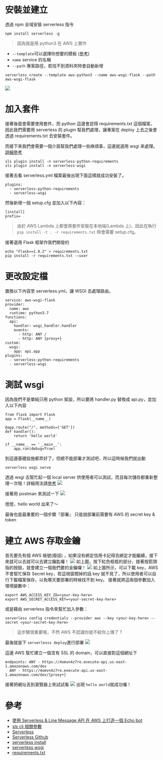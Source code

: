 # 安裝並建立
透過 npm 全域安裝 serverless 指令

```bash=
npm install serverless -g
```

> 因為我是用 python3 在 AWS 上實作

- `--template`可以選擇你想要的模板 ([參考](https://serverless.com/framework/docs/providers/aws/cli-reference/create/))
- `name` service 的名稱
- `--path` 專案路徑，若找不到資料夾時會自動新增

```bash=
serverless create --template aws-python3 --name aws-wsgi-flask --path aws-wsgi-flask
```

![](https://i.imgur.com/6GZVQNo.png)

# 加入套件
接著後面會需要使用套件，而 python 這邊會認得 requirements.txt 這個檔案，因此我們需要用 serverless 的 plugin 幫我們處理，讓專案在 deploy 上去之後會透過 requirements.txt 去安裝套件。

而接下來我們會需要一個介面幫我們處理一些麻煩事，這邊就選用 wsgi 來處理。[詳細參考](https://codertw.com/%E7%A8%8B%E5%BC%8F%E8%AA%9E%E8%A8%80/362704/)

```bash=
sls plugin install -n serverless-python-requirements
sls plugin install -n serverless-wsgi
```

接著去看 serverless.yml 檔案最後出現下面這樣就成功安裝了。

```yaml=
plugins:
  - serverless-python-requirements
  - serverless-wsgi
```

然後新增一個 setup.cfg 並加入以下內容：

```bash=
[install]
prefix=
```

> 由於 AWS Lambda 上都會將套件安裝在本地端(Lambda 上)，因此在執行 `pip install -t . -r requirements.txt` 時會需要 setup.cfg。

接著選用 Flask 框架作我們開發的

```bash=
echo "Flask==1.0.2" > requirements.txt
pip install -r requirements.txt -—user
```

# 更改設定檔
置換以下內容至 serverless.yml，讓 WSGI 去處理路由。

```yaml=
service: aws-wsgi-flask
provider:
  name: aws
  runtime: python3.7
functions:
  api:
    handler: wsgi_handler.handler
    events:
      - http: ANY /
      - http: ANY {proxy+}
custom:
  wsgi:
    app: api.app
plugins:
  - serverless-python-requirements
  - serverless-wsgi
```

# 測試 wsgi
因為我們不是單純只用 python 架設，所以要將 handler.py 替換成 api.py，並加入以下內容

```python=
from flask import Flask
app = Flask(__name__)

@app.route("/", methods=['GET'])
def handler():
    return 'hello world'

if __name__ == '__main__':
    app.run(debug=True)
```

到這邊基礎設施都弄好了，但總不能部署才測試吧，所以這時候我們就出動

```bash=
serverless wsgi serve
```

透過 wsgi 去幫忙起一個 local server 供使用者可以測試，而且每次儲存都重新整理一次哦！詳細用法請[參考](https://github.com/logandk/serverless-wsgi)
![](https://i.imgur.com/S4CQJxI.png)

接著用 postman 來測試一下
![](https://i.imgur.com/ci26g4O.png)

燈燈，hello world 出來了～

最後也是最重要的一個步驟『部署』
只是說部署前需要有 AWS 的 secret key & token

# 建立 AWS 存取金鑰
首先要先有個 AWS 帳號(廢話) ，如果沒有綁定信用卡記得去綁定才能繼續，接下來就可以去就可以去建立鑰匙囉！
![](https://i.imgur.com/A34OlY5.png)
如上圖，按下紅色框框的部分，接著按箭頭指的按鈕，就會建立一個我們要的金鑰囉！
![](https://i.imgur.com/JOgIjXQ.png)
如上圖所示，可以下載 key，AWS 不會幫忙保存 Secret key，若這視窗關掉的話 key 就不見了，所以使用者可以自行下載檔案保存，以免哪天要部署的時候找不到 key。
接著就將這兩個參數加入環境變數中：

```bash=
export AWS_ACCESS_KEY_ID=<your-key-here>
export AWS_SECRET_ACCESS_KEY=<your-secret-key-here>
```

或是藉由 serverless 指令來幫忙加入參數：

```
serverless config credentials --provider aws --key <your-key-here> --secret <your-secret-key-here>
```

> 這步驟很重要哦，不然 AWS 不認識你就不給你上傳了 ?

最後就是下 `serverlesss deploy`進行部署
![](https://i.imgur.com/MK8Yks7.png)

這邊 AWS 幫忙建立一個含有 SSL 的 domain，可以直接對這個網址下

```yaml=
endpoints: ANY - https://4omvn4z7re.execute-api.us-east-1.amazonaws.com/dev
  ANY - https://4omvn4z7re.execute-api.us-east-1.amazonaws.com/dev/{proxy+}
```

接著把網址丟到瀏覽器上來試試看
![](https://i.imgur.com/tptNSd4.png)
出現 `hello world`就成功囉！

# 參考
- [使用 Serverless & Line Message API 在 AWS 上打造一個 Echo bot](https://medium.com/@nijia.lin/%E4%BD%BF%E7%94%A8-serverless-line-message-api-%E5%9C%A8-aws-%E4%B8%8A%E6%89%93%E9%80%A0%E4%B8%80%E5%80%8B-echo-bot-1e3e785a2a01)
- [sls cli 相關參數](https://serverless.com/framework/docs/providers/aws/cli-reference/)
- [Serverless](https://serverless.com/)
- [Serverless Github](https://github.com/serverless/serverless)
- [serverless install](https://serverless.com/framework/docs/providers/aws/guide/quick-start/)
- [serverless wsgi](https://serverless.com/plugins/serverless-wsgi/)
- [requirements.txt](https://serverless.com/plugins/serverless-python-requirements/)
